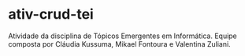 # ativ-crud-tei
Atividade da disciplina de Tópicos Emergentes em Informática. Equipe composta por Cláudia Kussuma, Mikael Fontoura e Valentina Zuliani.
